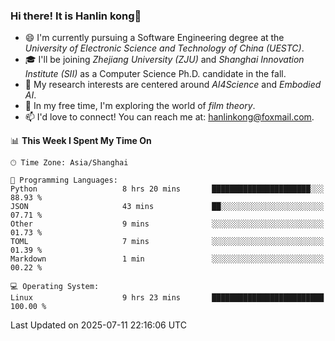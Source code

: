 ### Hi there! It is Hanlin kong👋

<!--
**MikeGoblin/MikeGoblin** is a ✨ _special_ ✨ repository because its `README.md` (this file) appears on your GitHub profile.

Here are some ideas to get you started:

- 🔭 I’m currently working on ...
- 🌱 I’m currently learning ...
- 👯 I’m looking to collaborate on ...
- 🤔 I’m looking for help with ...
- 💬 Ask me about ...
- 📫 How to reach me: ...
- 😄 Pronouns: ...
- ⚡ Fun fact: ...
-->
- 😄 I'm currently pursuing a Software Engineering degree at the *University of Electronic Science and Technology of China (UESTC)*.
- 🎓 I'll be joining *Zhejiang University (ZJU)* and *Shanghai Innovation Institute (SII)* as a Computer Science Ph.D. candidate in the fall.
- 🔭 My research interests are centered around *AI4Science* and *Embodied AI*. 
- 🌱 In my free time, I'm exploring the world of *film theory*.
- 📫 I'd love to connect! You can reach me at: [hanlinkong@foxmail.com](mailto:hanlinkong@foxmail.com).

<!--START_SECTION:waka-->
📊 **This Week I Spent My Time On** 

```text
🕑︎ Time Zone: Asia/Shanghai

💬 Programming Languages: 
Python                   8 hrs 20 mins       ██████████████████████░░░   88.93 % 
JSON                     43 mins             ██░░░░░░░░░░░░░░░░░░░░░░░   07.71 % 
Other                    9 mins              ░░░░░░░░░░░░░░░░░░░░░░░░░   01.73 % 
TOML                     7 mins              ░░░░░░░░░░░░░░░░░░░░░░░░░   01.39 % 
Markdown                 1 min               ░░░░░░░░░░░░░░░░░░░░░░░░░   00.22 % 

💻 Operating System: 
Linux                    9 hrs 23 mins       █████████████████████████   100.00 % 
```


 Last Updated on 2025-07-11 22:16:06 UTC
<!--END_SECTION:waka-->
